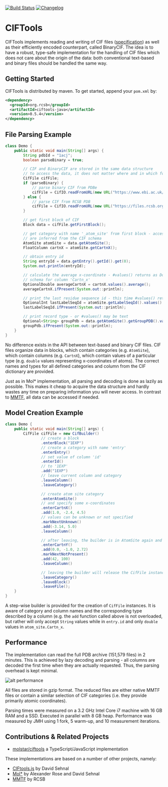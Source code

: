 [![Build Status](https://travis-ci.com/rcsb/ciftools-java.svg?branch=master)](https://travis-ci.com/rcsb/ciftools-java)
[![Changelog](https://img.shields.io/badge/changelog--lightgrey.svg?style=flat)](https://github.com/rcsb/ciftools-java/blob/master/CHANGELOG.md)

# CIFTools
CIFTools implements reading and writing of CIF files ([specification](http://www.iucr.org/resources/cif/spec/version1.1/cifsyntax))
as well as their efficiently encoded counterpart, called BinaryCIF. The idea is to have a robust, type-safe 
implementation for the handling of CIF files which does not care about the origin of the data: both conventional 
text-based and binary files should be handled the same way.

## Getting Started
CIFTools is distributed by maven. To get started, append your `pom.xml` by:
```xml
<dependency>
  <groupId>org.rcsb</groupId>
  <artifactId>ciftools-java</artifactId>
  <version>0.5.4</version>
</dependency>
```

## File Parsing Example

```Java
class Demo {
    public static void main(String[] args) {
        String pdbId = "1acj";
        boolean parseBinary = true;

        // CIF and BinaryCIF are stored in the same data structure
        // to access the data, it does not matter where and in which format the data came from
        CifFile cifFile;
        if (parseBinary) {
            // parse binary CIF from PDBe
            cifFile = CifIO.readFromURL(new URL("https://www.ebi.ac.uk/pdbe/coordinates/" + pdbId + "/full?encoding=bcif"));
        } else {
            // parse CIF from RCSB PDB
            cifFile = CifIO.readFromURL(new URL("https://files.rcsb.org/download/" + pdbId + ".cif"));
        }

        // get first block of CIF
        Block data = cifFile.getFirstBlock();

        // get category with name '_atom_site' from first block - access is type-safe, all categories
        // are inferred from the CIF schema
        AtomSite atomSite = data.getAtomSite();
        FloatColumn cartnX = atomSite.getCartnX();

        // obtain entry id
        String entryId = data.getEntry().getId().get(0);
        System.out.println(entryId);

        // calculate the average x-coordinate - #values() returns as DoubleStream as defined in the
        // schema for column 'Cartn_x'
        OptionalDouble averageCartnX = cartnX.values().average();
        averageCartnX.ifPresent(System.out::println);

        // print the last residue sequence id - this time #values() returns an IntStream
        OptionalInt lastLabelSeqId = atomSite.getLabelSeqId().values().max();
        lastLabelSeqId.ifPresent(System.out::println);

        // print record type - or #values() may be text
        Optional<String> groupPdb = data.getAtomSite().getGroupPDB().values().findFirst();
        groupPdb.ifPresent(System.out::println);
    }
}
```

No difference exists in the API between text-based and binary CIF files. CIF files organize data in blocks, which contain
categories (e.g. `AtomSite`), which contain columns (e.g. `CartnX`), which contain values of a particular type (e.g. 
`double` values representing x-coordinates of atoms). The correct names and types for all defined categories and column 
from the CIF dictionary are provided.

Just as in Mol* implementation, all parsing and decoding is done as lazily as possible. This makes it cheap to acquire 
the data structure and hardly wastes any time on preparing information you will never access. In contrast to 
[MMTF](https://mmtf.rcsb.org/), all data can be accessed if needed.

## Model Creation Example
```Java
class Demo {
    public static void main(String[] args) {
        CifFile cifFile = new CifBuilder()
                // create a block
                .enterBlock("1EXP")
                // create a category with name 'entry'
                .enterEntry()
                // set value of column 'id'
                .enterId()
                // to '1EXP'
                .add("1EXP")
                // leave current column and category
                .leaveColumn()
                .leaveCategory()

                // create atom site category
                .enterAtomSite()
                // and specify some x-coordinates
                .enterCartnX()
                .add(1.0, -2.4, 4.5)
                // values can be unknown or not specified
                .markNextUnknown()
                .add(-3.14, 5.0)
                .leaveColumn()

                // after leaving, the builder is in AtomSite again and provides column names
                .enterCartnY()
                .add(0.0, -1.0, 2.72)
                .markNextNotPresent()
                .add(42, 100)
                .leaveColumn()

                // leaving the builder will release the CifFile instance
                .leaveCategory()
                .leaveBlock()
                .leaveFile();
    }
}
```

A step-wise builder is provided for the creation of `CifFile` instances. It is aware of category and column names and 
the corresponding type described by a column (e.g. the `add` function called above is not overloaded, but rather will 
only accept `String` values while in `entry.id` and only `double` values in `atom_site.Cartn_x`.

## Performance
The implementation can read the full PDB archive (151,579 files) in 2 minutes. This is achieved by lazy decoding and 
parsing - all columns are decoded the first time when they are actually requested. Thus, the parsing overhead is kept 
minimal.

![alt performance](https://raw.githubusercontent.com/rcsb/ciftools-java/master/img/performance.png)

All files are stored in gzip format. The reduced files are either native MMTF files or contain a similar selection of 
CIF categories (i.e. they provide primarily atomic coordinates).

Parsing times were measured on a 3.2 GHz Intel Core i7 machine with 16 GB RAM and a SSD. Executed in parallel with 8 GB 
heap. Performance was measured by JMH using 1 fork, 5 warm-up, and 10 measurement iterations.

## Contributions & Related Projects

- [molstar/ciftools](https://github.com/molstar/ciftools) a TypeScript/JavaScript implementation

These implementations are based on a number of other projects, namely:
- [CIFtools.js](https://github.com/dsehnal/CIFTools.js) by David Sehnal
- [Mol*](https://molstar.github.io) by Alexander Rose and David Sehnal
- [MMTF](https://mmtf.rcsb.org/) by RCSB
